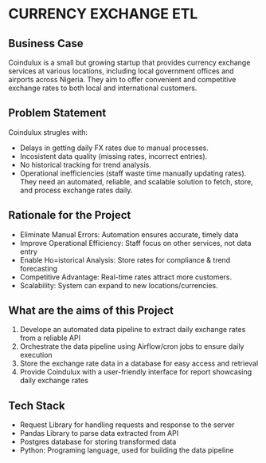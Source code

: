 # CURRENCY EXCHANGE ETL
## Business Case
Coindulux is a small but growing startup that provides currency exchange services at various locations, including local government offices and airports across Nigeria. They aim to offer convenient and competitive exchange rates to both local and international customers.

## Problem Statement
Coindulux strugles with:
* Delays in getting daily FX rates due to manual processes.
* Incosistent data quality (missing rates, incorrect entries).
* No historical tracking for trend analysis.
* Operational inefficiencies (staff waste time manually updating rates).
They need an automated, reliable, and scalable solution to fetch, store, and process exchange rates daily.

## Rationale for the Project
* Eliminate Manual Errors: Automation ensures accurate, timely data
* Improve Operational Efficiency: Staff focus on other services, not data entry
* Enable Ho=istorical Analysis: Store rates for compliance & trend forecasting
* Competitive Advantage: Real-time rates attract more customers.
* Scalability: System can expand to new locations/currencies.

## What are the aims of this Project
1. Develope an automated data pipeline to extract daily exchange rates from a reliable API
2. Orchestrate the data pipeline using Airflow/cron jobs to ensure daily execution
3. Store the exchange rate data in a database for easy access and retrieval
4. Provide Coindulux with a user-friendly interface for report showcasing daily exchange rates

## Tech Stack
* Request Library for handling requests and response to the server
* Pandas Library to parse data extracted from API
* Postgres database for storing transformed data
* Python: Programing language, used for building the data pipeline
  
